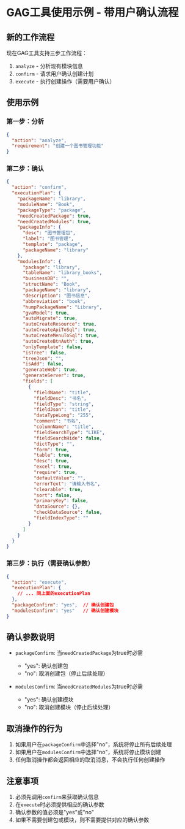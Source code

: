 # GAG工具使用示例 - 带用户确认流程

## 新的工作流程

现在GAG工具支持三步工作流程：
1. `analyze` - 分析现有模块信息
2. `confirm` - 请求用户确认创建计划
3. `execute` - 执行创建操作（需要用户确认）

## 使用示例

### 第一步：分析
```json
{
  "action": "analyze",
  "requirement": "创建一个图书管理功能"
}
```

### 第二步：确认
```json
{
  "action": "confirm",
  "executionPlan": {
    "packageName": "library",
    "moduleName": "Book",
    "packageType": "package",
    "needCreatedPackage": true,
    "needCreatedModules": true,
    "packageInfo": {
      "desc": "图书管理包",
      "label": "图书管理",
      "template": "package",
      "packageName": "library"
    },
    "modulesInfo": {
      "package": "library",
      "tableName": "library_books",
      "businessDB": "",
      "structName": "Book",
      "packageName": "library",
      "description": "图书信息",
      "abbreviation": "book",
      "humpPackageName": "Library",
      "gvaModel": true,
      "autoMigrate": true,
      "autoCreateResource": true,
      "autoCreateApiToSql": true,
      "autoCreateMenuToSql": true,
      "autoCreateBtnAuth": true,
      "onlyTemplate": false,
      "isTree": false,
      "treeJson": "",
      "isAdd": false,
      "generateWeb": true,
      "generateServer": true,
      "fields": [
        {
          "fieldName": "title",
          "fieldDesc": "书名",
          "fieldType": "string",
          "fieldJson": "title",
          "dataTypeLong": "255",
          "comment": "书名",
          "columnName": "title",
          "fieldSearchType": "LIKE",
          "fieldSearchHide": false,
          "dictType": "",
          "form": true,
          "table": true,
          "desc": true,
          "excel": true,
          "require": true,
          "defaultValue": "",
          "errorText": "请输入书名",
          "clearable": true,
          "sort": false,
          "primaryKey": false,
          "dataSource": {},
          "checkDataSource": false,
          "fieldIndexType": ""
        }
      ]
    }
  }
}
```

### 第三步：执行（需要确认参数）
```json
{
  "action": "execute",
  "executionPlan": {
    // ... 同上面的executionPlan
  },
  "packageConfirm": "yes",  // 确认创建包
  "modulesConfirm": "yes"   // 确认创建模块
}
```

## 确认参数说明

- `packageConfirm`: 当`needCreatedPackage`为true时必需
  - "yes": 确认创建包
  - "no": 取消创建包（停止后续处理）

- `modulesConfirm`: 当`needCreatedModules`为true时必需
  - "yes": 确认创建模块
  - "no": 取消创建模块（停止后续处理）

## 取消操作的行为

1. 如果用户在`packageConfirm`中选择"no"，系统将停止所有后续处理
2. 如果用户在`modulesConfirm`中选择"no"，系统将停止模块创建
3. 任何取消操作都会返回相应的取消消息，不会执行任何创建操作

## 注意事项

1. 必须先调用`confirm`来获取确认信息
2. 在`execute`时必须提供相应的确认参数
3. 确认参数的值必须是"yes"或"no"
4. 如果不需要创建包或模块，则不需要提供对应的确认参数